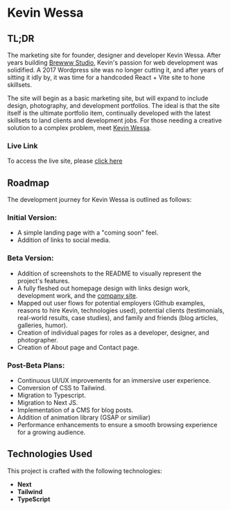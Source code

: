 # Kevin Wessa

## TL;DR

The marketing site for founder, designer and developer Kevin Wessa. After years building [Brewww Studio](https://brewww.studio), Kevin's passion for web development was solidified. A 2017 Wordpress site was no longer cutting it, and after years of sitting it idly by, it was time for a handcoded React + Vite site to hone skillsets.

The site will begin as a basic marketing site, but will expand to include design, photography, and development portfolios. The ideal is that the site itself is the ultimate portfolio item, continually developed with the latest skillsets to land clients and development jobs. For those needing a creative solution to a complex problem, meet [Kevin Wessa](https://www.kevinwessa.com).

### Live Link

To access the live site, please [click here](https://www.kevinwessa.com)

## Roadmap

The development journey for Kevin Wessa is outlined as follows:

### Initial Version:

- A simple landing page with a "coming soon" feel.
- Addition of links to social media.

### Beta Version:

- Addition of screenshots to the README to visually represent the project's features.
- A fully fleshed out homepage design with links design work, development work, and the [company site](https://brewww.studio).
- Mapped out user flows for potential employers (Github examples, reasons to hire Kevin, technologies used), potential clients (testimonials, real-world results, case studies), and family and friends (blog articles, galleries, humor).
- Creation of individual pages for roles as a developer, designer, and photographer.
- Creation of About page and Contact page.

### Post-Beta Plans:

- Continuous UI/UX improvements for an immersive user experience.
- Conversion of CSS to Tailwind.
- Migration to Typescript.
- Migration to Next JS.
- Implementation of a CMS for blog posts.
- Addition of animation library (GSAP or similiar)
- Performance enhancements to ensure a smooth browsing experience for a growing audience.

## Technologies Used

This project is crafted with the following technologies:

- **Next**
- **Tailwind**
- **TypeScript**
